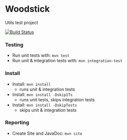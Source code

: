 # Woodstick

Utils test project

[![Build Status](https://travis-ci.org/aschulhofer/woodstick.svg?branch=master)](https://travis-ci.org/aschulhofer/woodstick)

### Testing
- Run unit tests with: `mvn test`
- Run unit & integration tests with: `mvn integration-test`

### Install 
- Install: `mvn install`
    - runs unit & integration tests
- Install: `mvn install -DskipITs`
    - runs unit tests, skips integration tests
- Install: `mvn install -DskipTests`
    - skips unit & integration tests

### Reporting
- Create Site and JavaDoc: `mvn site`